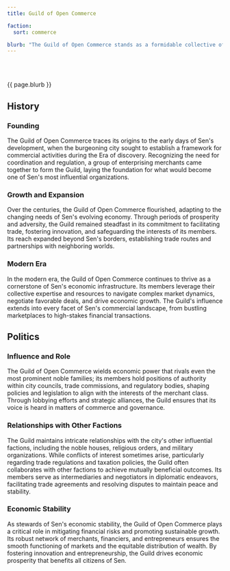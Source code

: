 ```yaml
---
title: Guild of Open Commerce

faction: 
  sort: commerce

blurb: "The Guild of Open Commerce stands as a formidable collective of merchants and traders, serving as the bedrock of Sen's financial systems. With a mandate to promote fair trade practices, regulate commerce, and offer support to its members, the Guild plays a pivotal role in maintaining the city's economic stability. Its influence extends across various sectors, shaping the flow of goods and resources within Sen and beyond."
---
```


<h1 id="overview" style="visibility: hidden; margin: 0px; padding: 0px;">Overview</h1>

{{ page.blurb }}

<!--more-->

## History
### Founding
The Guild of Open Commerce traces its origins to the early days of Sen's development, when the burgeoning city sought to establish a framework for commercial activities during the Era of discovery. Recognizing the need for coordination and regulation, a group of enterprising merchants came together to form the Guild, laying the foundation for what would become one of Sen's most influential organizations.

### Growth and Expansion
Over the centuries, the Guild of Open Commerce flourished, adapting to the changing needs of Sen's evolving economy. Through periods of prosperity and adversity, the Guild remained steadfast in its commitment to facilitating trade, fostering innovation, and safeguarding the interests of its members. Its reach expanded beyond Sen's borders, establishing trade routes and partnerships with neighboring worlds.

### Modern Era
In the modern era, the Guild of Open Commerce continues to thrive as a cornerstone of Sen's economic infrastructure. Its members leverage their collective expertise and resources to navigate complex market dynamics, negotiate favorable deals, and drive economic growth. The Guild's influence extends into every facet of Sen's commercial landscape, from bustling marketplaces to high-stakes financial transactions.

## Politics
### Influence and Role
The Guild of Open Commerce wields economic power that rivals even the most prominent noble families; its members hold positions of authority within city councils, trade commissions, and regulatory bodies, shaping policies and legislation to align with the interests of the merchant class. Through lobbying efforts and strategic alliances, the Guild ensures that its voice is heard in matters of commerce and governance.

### Relationships with Other Factions
The Guild maintains intricate relationships with the city's other influential factions, including the noble houses, religious orders, and military organizations. While conflicts of interest sometimes arise, particularly regarding trade regulations and taxation policies, the Guild often collaborates with other factions to achieve mutually beneficial outcomes. Its members serve as intermediaries and negotiators in diplomatic endeavors, facilitating trade agreements and resolving disputes to maintain peace and stability.

### Economic Stability
As stewards of Sen's economic stability, the Guild of Open Commerce plays a critical role in mitigating financial risks and promoting sustainable growth. Its robust network of merchants, financiers, and entrepreneurs ensures the smooth functioning of markets and the equitable distribution of wealth. By fostering innovation and entrepreneurship, the Guild drives economic prosperity that benefits all citizens of Sen.